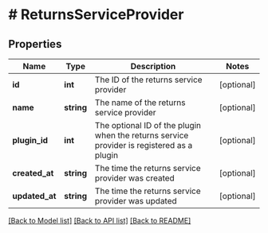 # # ReturnsServiceProvider

## Properties

Name | Type | Description | Notes
------------ | ------------- | ------------- | -------------
**id** | **int** | The ID of the returns service provider | [optional] 
**name** | **string** | The name of the returns service provider | [optional] 
**plugin_id** | **int** | The optional ID of the plugin when the returns service provider is registered as a plugin | [optional] 
**created_at** | **string** | The time the returns service provider was created | [optional] 
**updated_at** | **string** | The time the returns service provider was updated | [optional] 

[[Back to Model list]](../../README.md#documentation-for-models) [[Back to API list]](../../README.md#documentation-for-api-endpoints) [[Back to README]](../../README.md)


